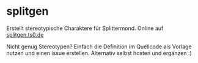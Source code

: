 # splitgen
Erstellt stereotypische Charaktere für Splittermond. 
Online auf [splitgen.ts0.de](https://splitgen.ts0.de/gen.html)

Nicht genug Stereotypen? Einfach die Definition im Quellcode als Vorlage nutzen und einen issue erstellen. Alternativ selbst hosten und ergänzen :)
